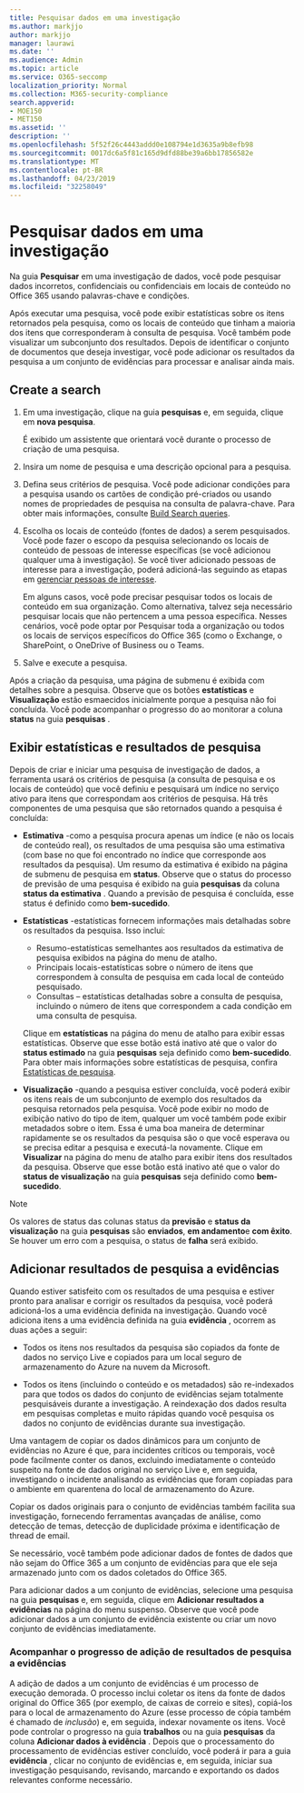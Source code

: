 ```yaml
---
title: Pesquisar dados em uma investigação
ms.author: markjjo
author: markjjo
manager: laurawi
ms.date: ''
ms.audience: Admin
ms.topic: article
ms.service: O365-seccomp
localization_priority: Normal
ms.collection: M365-security-compliance
search.appverid:
- MOE150
- MET150
ms.assetid: ''
description: ''
ms.openlocfilehash: 5f52f26c4443addd0e108794e1d3635a9b8efb98
ms.sourcegitcommit: 0017dc6a5f81c165d9dfd88be39a6bb17856582e
ms.translationtype: MT
ms.contentlocale: pt-BR
ms.lasthandoff: 04/23/2019
ms.locfileid: "32258049"
---
```

# <a name="search-for-data-in-an-investigation"></a>Pesquisar dados em uma investigação

Na guia **Pesquisar** em uma investigação de dados, você pode pesquisar dados incorretos, confidenciais ou confidenciais em locais de conteúdo no Office 365 usando palavras-chave e condições. 

Após executar uma pesquisa, você pode exibir estatísticas sobre os itens retornados pela pesquisa, como os locais de conteúdo que tinham a maioria dos itens que corresponderam à consulta de pesquisa. Você também pode visualizar um subconjunto dos resultados. Depois de identificar o conjunto de documentos que deseja investigar, você pode adicionar os resultados da pesquisa a um conjunto de evidências para processar e analisar ainda mais.

## <a name="create-a-search"></a>Create a search

1. Em uma investigação, clique na guia **pesquisas** e, em seguida, clique em **nova pesquisa**. 

    É exibido um assistente que orientará você durante o processo de criação de uma pesquisa.

2. Insira um nome de pesquisa e uma descrição opcional para a pesquisa.

3. Defina seus critérios de pesquisa. Você pode adicionar condições para a pesquisa usando os cartões de condição pré-criados ou usando nomes de propriedades de pesquisa na consulta de palavra-chave. Para obter mais informações, consulte [Build Search queries](build-search-queries.md).

4. Escolha os locais de conteúdo (fontes de dados) a serem pesquisados. Você pode fazer o escopo da pesquisa selecionando os locais de conteúdo de pessoas de interesse específicas (se você adicionou qualquer uma à investigação). Se você tiver adicionado pessoas de interesse para a investigação, poderá adicioná-las seguindo as etapas em [gerenciar pessoas de interesse](manage-people-of-interest.md#add-people-of-interest).
 
    Em alguns casos, você pode precisar pesquisar todos os locais de conteúdo em sua organização. Como alternativa, talvez seja necessário pesquisar locais que não pertencem a uma pessoa específica. Nesses cenários, você pode optar por Pesquisar toda a organização ou todos os locais de serviços específicos do Office 365 (como o Exchange, o SharePoint, o OneDrive of Business ou o Teams.

5. Salve e execute a pesquisa.

Após a criação da pesquisa, uma página de submenu é exibida com detalhes sobre a pesquisa. Observe que os botões **estatísticas** e **Visualização** estão esmaecidos inicialmente porque a pesquisa não foi concluída. Você pode acompanhar o progresso do ao monitorar a coluna **status** na guia **pesquisas** .

## <a name="view-statistics-and-search-results"></a>Exibir estatísticas e resultados de pesquisa

Depois de criar e iniciar uma pesquisa de investigação de dados, a ferramenta usará os critérios de pesquisa (a consulta de pesquisa e os locais de conteúdo) que você definiu e pesquisará um índice no serviço ativo para itens que correspondam aos critérios de pesquisa. Há três componentes de uma pesquisa que são retornados quando a pesquisa é concluída: 

- **Estimativa** -como a pesquisa procura apenas um índice (e não os locais de conteúdo real), os resultados de uma pesquisa são uma estimativa (com base no que foi encontrado no índice que corresponde aos resultados da pesquisa). Um resumo da estimativa é exibido na página de submenu de pesquisa em **status**. Observe que o status do processo de previsão de uma pesquisa é exibido na guia **pesquisas** da coluna **status da estimativa** . Quando a previsão de pesquisa é concluída, esse status é definido como **bem-sucedido**.

- **Estatísticas** -estatísticas fornecem informações mais detalhadas sobre os resultados da pesquisa. Isso inclui:

    - Resumo-estatísticas semelhantes aos resultados da estimativa de pesquisa exibidos na página do menu de atalho.
    - Principais locais-estatísticas sobre o número de itens que correspondem à consulta de pesquisa em cada local de conteúdo pesquisado. 
    - Consultas – estatísticas detalhadas sobre a consulta de pesquisa, incluindo o número de itens que correspondem a cada condição em uma consulta de pesquisa.

    Clique em **estatísticas** na página do menu de atalho para exibir essas estatísticas. Observe que esse botão está inativo até que o valor do **status estimado** na guia **pesquisas** seja definido como **bem-sucedido**. Para obter mais informações sobre estatísticas de pesquisa, confira [Estatísticas de pesquisa](search-statistics.md).

- **Visualização** -quando a pesquisa estiver concluída, você poderá exibir os itens reais de um subconjunto de exemplo dos resultados da pesquisa retornados pela pesquisa. Você pode exibir no modo de exibição nativo do tipo de item, qualquer um você também pode exibir metadados sobre o item. Essa é uma boa maneira de determinar rapidamente se os resultados da pesquisa são o que você esperava ou se precisa editar a pesquisa e executá-la novamente. Clique em **Visualizar** na página do menu de atalho para exibir itens dos resultados da pesquisa. Observe que esse botão está inativo até que o valor do **status de visualização** na guia **pesquisas** seja definido como **bem-sucedido**.
 
> [!NOTE]
> Os valores de status das colunas status da **previsão** e **status da visualização** na guia **pesquisas** são **enviados**, **em andamento**e **com êxito**. Se houver um erro com a pesquisa, o status de **falha** será exibido.

## <a name="add-search-results-to-evidence"></a>Adicionar resultados de pesquisa a evidências

Quando estiver satisfeito com os resultados de uma pesquisa e estiver pronto para analisar e corrigir os resultados da pesquisa, você poderá adicioná-los a uma evidência definida na investigação. Quando você adiciona itens a uma evidência definida na guia **evidência** , ocorrem as duas ações a seguir:

- Todos os itens nos resultados da pesquisa são copiados da fonte de dados no serviço Live e copiados para um local seguro de armazenamento do Azure na nuvem da Microsoft.

- Todos os itens (incluindo o conteúdo e os metadados) são re-indexados para que todos os dados do conjunto de evidências sejam totalmente pesquisáveis durante a investigação. A reindexação dos dados resulta em pesquisas completas e muito rápidas quando você pesquisa os dados no conjunto de evidências durante sua investigação.

Uma vantagem de copiar os dados dinâmicos para um conjunto de evidências no Azure é que, para incidentes críticos ou temporais, você pode facilmente conter os danos, excluindo imediatamente o conteúdo suspeito na fonte de dados original no serviço Live e, em seguida, investigando o incidente analisando as evidências que foram copiadas para o ambiente em quarentena do local de armazenamento do Azure. 

Copiar os dados originais para o conjunto de evidências também facilita sua investigação, fornecendo ferramentas avançadas de análise, como detecção de temas, detecção de duplicidade próxima e identificação de thread de email.

Se necessário, você também pode adicionar dados de fontes de dados que não sejam do Office 365 a um conjunto de evidências para que ele seja armazenado junto com os dados coletados do Office 365.

Para adicionar dados a um conjunto de evidências, selecione uma pesquisa na guia **pesquisas** e, em seguida, clique em **Adicionar resultados a evidências** na página do menu suspenso. Observe que você pode adicionar dados a um conjunto de evidência existente ou criar um novo conjunto de evidências imediatamente.

### <a name="tracking-the-progress-of-adding-search-results-to-evidence"></a>Acompanhar o progresso de adição de resultados de pesquisa a evidências

A adição de dados a um conjunto de evidências é um processo de execução demorada. O processo inclui coletar os itens da fonte de dados original do Office 365 (por exemplo, de caixas de correio e sites), copiá-los para o local de armazenamento do Azure (esse processo de cópia também é chamado de *inclusão*) e, em seguida, indexar novamente os itens. Você pode controlar o progresso na guia **trabalhos** ou na guia **pesquisas** da coluna **Adicionar dados à evidência** . Depois que o processamento do processamento de evidências estiver concluído, você poderá ir para a guia **evidência** , clicar no conjunto de evidências e, em seguida, iniciar sua investigação pesquisando, revisando, marcando e exportando os dados relevantes conforme necessário.